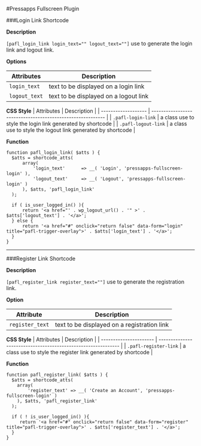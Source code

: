 #Pressapps Fullscreen Plugin

###Login Link Shortcode

**Description**

`[pafl_login_link login_text="" logout_text=""]` use to generate the login link and logout link.

**Options**

| Attributes  | Description |
| ----------- | ----------- |
| `login_text`  | text to be displayed on a login link |
| `logout_text` | text to be displayed on a logout link |

**CSS Style**
|      Attributes     |                      Description                           |
| ------------------- | ---------------------------------------------------------- |
| `.pafl-login-link`  | a class use to style the login link generated by shortcode |
| `.pafl-logout-link` | a class use to style the logout link generated by shortcode |

**Function**

```
function pafl_login_link( $atts ) {
  $atts = shortcode_atts(
      array(
          'login_text'      => __( 'Login', 'pressapps-fullscreen-login' ),
          'logout_text' 	=> __( 'Logout', 'pressapps-fullscreen-login' )
      ), $atts, 'pafl_login_link'
  );

  if ( is_user_logged_in() ){
      return '<a href="' . wp_logout_url() . '" >' . $atts['logout_text'] . '</a>';
  } else {
      return '<a href="#" onclick="return false" data-form="login"  title="pafl-trigger-overlay">' . $atts['login_text'] . '</a>';
  }
}
```

---

###Register Link Shortcode

**Description**

`[pafl_register_link register_text=""]` use to generate the registration link.

**Option**

|     Attribute    |                 Description                 |
| ---------------- | ------------------------------------------- |
| `register_text`  | text to be displayed on a registration link |

**CSS Style**
|      Attributes        |                       Description                             |
| ---------------------- | ------------------------------------------------------------- |
| `.pafl-register-link`  | a class use to style the register link generated by shortcode |

**Function**

```
function pafl_register_link( $atts ) {
  $atts = shortcode_atts(
    array(
        'register_text' => __( 'Create an Account', 'pressapps-fullscreen-login' )
    ), $atts, 'pafl_register_link'
  );
    
  if ( ! is_user_logged_in() ){
     return '<a href="#" onclick="return false" data-form="register"  title="pafl-trigger-overlay">' . $atts['register_text'] . '</a>';
  }
}
```